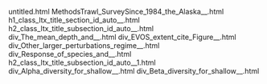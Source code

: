 untitled.html
MethodsTrawl_SurveySince_1984_the_Alaska__.html
h1_class_ltx_title_section_id_auto__.html
h2_class_ltx_title_subsection_id_auto__.html
div_The_mean_depth_and__.html
div_EVOS_extent_cite_Figure__.html
div_Other_larger_perturbations_regime__.html
div_Response_of_species_and__.html
h2_class_ltx_title_subsection_id_auto__1.html
div_Alpha_diversity_for_shallow__.html
div_Beta_diversity_for_shallow__.html
